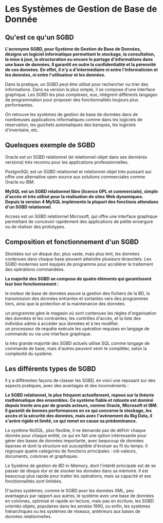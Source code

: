 Les Systèmes de Gestion de Base de Donnée 
========    

 Qu'est ce qu'un SGBD 
--------------------------

**L'acronyme SGBD, pour Système de Gestion de Base de Données, désigne un logiciel informatique permettant le stockage, la consultation, la mise à jour, la structuration ou encore le partage d'informations dans une base de données. Il garantit en outre la         confidentialité et la pérennité de ces données. En effet, il n'y a d'intermédiaire ni entre  l'informaticien et les données, ni entre l'utilisateur et les données.**

Dans la pratique, un SGBD peut être utilisé pour rechercher ou trier des informations. Dans sa version la plus simple, il se compose d'une interface graphique. Les SGBD les plus complexes, eux, intègrent différents langages de programmation pour proposer des fonctionnalités toujours plus performantes.

On retrouve les systèmes de gestion de base de données dans de nombreuses applications informatiques comme dans les logiciels de réservation, les guichets automatiques des banques, les logiciels d'inventaire, etc.

 
 
 Quelsques exemple de SGBD 
----------------------------

Oracle est un SGBD relationnel (et relationnel-objet dans ses dernières versions) très reconnu pour les applications professionnelles.

PostgreSQL est un SGBD relationnel et relationnel-objet très puissant qui offre une alternative open source aux solutions commerciales comme Oracle ou IBM.

**MySQL est un SGBD relationnel libre (licence GPL et commerciale), simple d'accès et très utilisé pour la réalisation de sites Web dynamiques. Depuis la version 4 MySQL implémente la plupart des fonctions attendues d'un SGBD relationnel.**

Access est un SGBD relationnel Microsoft, qui offre une interface graphique permettant de concevoir rapidement des applications de petite envergure ou de réaliser des prototypes.

Composition et fonctionnement d'un SGBD 
----------------------------------------
Stockées sur un disque dur, plus vaste, mais plus lent, les données contenues dans chaque base peuvent atteindre plusieurs téraoctets. Les SGBD modernes sont équipés de programme pour accélérer le traitement des opérations commandées. 

**La majorité des SGBD se compose de quatre éléments qui garantissent leur bon fonctionnement :**

le moteur de base de données assure la gestion des fichiers de la BD, la transmission des données entrantes et sortantes vers des programmes tiers, ainsi que la protection et la maintenance des données. 

un programme gère le magasin où sont contenues les règles d'organisation des données et les contraintes, les contrôles d'accès, et la liste des individus admis à accéder aux données et à les modifier.  
un processeur de requête exécute les opération requises en langage de commande ou via une interface graphique. 

la très grande majorité des SGBD actuels utilise SQL comme langage de commande de base, mais d'autres peuvent venir le compléter, selon la complexité du système. 
  
  
Les différents types de SGBD
-----------------------------        

Il y a différentes façons de classer les SGBD, en voici une reposant sur des aspects pratiques, avec des avantages et des inconvénients : 

**Le SGBD relationnel, le plus fréquent actuellement, repose sur la théorie mathématique des ensembles. Ce système fiable et robuste est dominé depuis trente ans par de grands acteurs, comme Oracle, Microsoft et IBM. Il garantit de bonnes performances en ce qui concerne le stockage, les accès et la sécurité des données, mais avec l'avènement du Big Data, il s'avère rigide et limité, ce qui remet en cause sa prédominance.**

Le système NoSQL, plus flexible, il ne demande pas de définir  chaque donnée pour chaque entité, ce qui en fait une option intéressante pour gérer des bases de données importante, avec beaucoup de données éparses et dont la structure est susceptible d'évoluer au fil du temps. Il regroupe quatre catégories de fonctions principales : clé-valeurs, documents, colonnes et graphiques.  
                
Le Système de gestion de BD in-Memory, dont l'intérêt principale est de se passer de disque dur et de stocker les données dans sa mémoire. Il est beaucoup plus rapide pour traiter les opérations, mais sa capacité et ses fonctionnalités sont limitées. 

D'autres systèmes, comme le SGBD pour les données XML, peu avantageux par rapport aux autres, le système avec une base de données en colonnes, optimisé et rapide en lecture, mais pas en écriture, les SGBD orientés objets, populaires dans les années 1990, ou enfin, les systèmes hiérarchiques ou les systèmes de réseaux, antérieurs aux bases de données relationnelles. 

